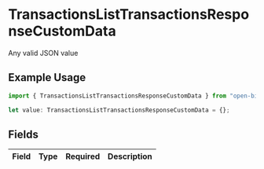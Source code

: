 # TransactionsListTransactionsResponseCustomData

Any valid JSON value

## Example Usage

```typescript
import { TransactionsListTransactionsResponseCustomData } from "open-billing/models/operations";

let value: TransactionsListTransactionsResponseCustomData = {};
```

## Fields

| Field       | Type        | Required    | Description |
| ----------- | ----------- | ----------- | ----------- |
